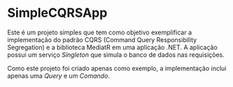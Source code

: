 # SimpleCQRSApp

Este é um projeto simples que tem como objetivo exemplificar a implementação do padrão CQRS (Command Query Responsibility Segregation) e a biblioteca MediatR em uma aplicação .NET. A aplicação possui um serviço *Singleton* que simula o banco de dados nas requisições.

Como este projeto foi criado apenas como exemplo, a implementação inclui apenas uma *Query* e um *Comando*.
